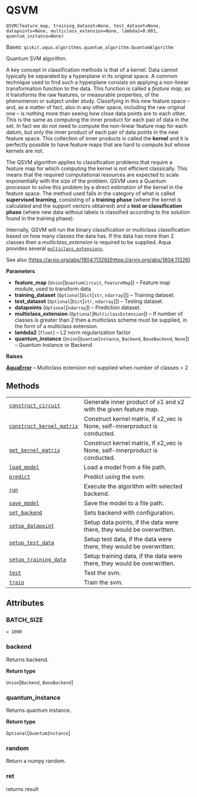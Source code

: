 # QSVM

<span id="undefined" />

`QSVM(feature_map, training_dataset=None, test_dataset=None, datapoints=None, multiclass_extension=None, lambda2=0.001, quantum_instance=None)`

Bases: `qiskit.aqua.algorithms.quantum_algorithm.QuantumAlgorithm`

Quantum SVM algorithm.

A key concept in classification methods is that of a kernel. Data cannot typically be separated by a hyperplane in its original space. A common technique used to find such a hyperplane consists on applying a non-linear transformation function to the data. This function is called a *feature map*, as it transforms the raw features, or measurable properties, of the phenomenon or subject under study. Classifying in this new feature space – and, as a matter of fact, also in any other space, including the raw original one – is nothing more than seeing how close data points are to each other. This is the same as computing the inner product for each pair of data in the set. In fact we do not need to compute the non-linear feature map for each datum, but only the inner product of each pair of data points in the new feature space. This collection of inner products is called the **kernel** and it is perfectly possible to have feature maps that are hard to compute but whose kernels are not.

The QSVM algorithm applies to classification problems that require a feature map for which computing the kernel is not efficient classically. This means that the required computational resources are expected to scale exponentially with the size of the problem. QSVM uses a Quantum processor to solve this problem by a direct estimation of the kernel in the feature space. The method used falls in the category of what is called **supervised learning**, consisting of a **training phase** (where the kernel is calculated and the support vectors obtained) and a **test or classification phase** (where new data without labels is classified according to the solution found in the training phase).

Internally, QSVM will run the binary classification or multiclass classification based on how many classes the data has. If the data has more than 2 classes then a *multiclass\_extension* is required to be supplied. Aqua provides several [`multiclass_extensions`](qiskit.aqua.components.multiclass_extensions#module-qiskit.aqua.components.multiclass_extensions "qiskit.aqua.components.multiclass_extensions").

See also [https://arxiv.org/abs/1804.11326](https://arxiv.org/abs/1804.11326)

**Parameters**

*   **feature\_map** (`Union`\[`QuantumCircuit`, `FeatureMap`]) – Feature map module, used to transform data
*   **training\_dataset** (`Optional`\[`Dict`\[`str`, `ndarray`]]) – Training dataset.
*   **test\_dataset** (`Optional`\[`Dict`\[`str`, `ndarray`]]) – Testing dataset.
*   **datapoints** (`Optional`\[`ndarray`]) – Prediction dataset.
*   **multiclass\_extension** (`Optional`\[`MulticlassExtension`]) – If number of classes is greater than 2 then a multiclass scheme must be supplied, in the form of a multiclass extension.
*   **lambda2** (`float`) – L2 norm regularization factor
*   **quantum\_instance** (`Union`\[`QuantumInstance`, `Backend`, `BaseBackend`, `None`]) – Quantum Instance or Backend

**Raises**

[**AquaError**](qiskit.aqua.AquaError#qiskit.aqua.AquaError "qiskit.aqua.AquaError") – Multiclass extension not supplied when number of classes > 2

## Methods

|                                                                                                                                                                                            |                                                                              |
| ------------------------------------------------------------------------------------------------------------------------------------------------------------------------------------------ | ---------------------------------------------------------------------------- |
| [`construct_circuit`](qiskit.aqua.algorithms.QSVM.construct_circuit#qiskit.aqua.algorithms.QSVM.construct_circuit "qiskit.aqua.algorithms.QSVM.construct_circuit")                         | Generate inner product of x1 and x2 with the given feature map.              |
| [`construct_kernel_matrix`](qiskit.aqua.algorithms.QSVM.construct_kernel_matrix#qiskit.aqua.algorithms.QSVM.construct_kernel_matrix "qiskit.aqua.algorithms.QSVM.construct_kernel_matrix") | Construct kernel matrix, if x2\_vec is None, self-innerproduct is conducted. |
| [`get_kernel_matrix`](qiskit.aqua.algorithms.QSVM.get_kernel_matrix#qiskit.aqua.algorithms.QSVM.get_kernel_matrix "qiskit.aqua.algorithms.QSVM.get_kernel_matrix")                         | Construct kernel matrix, if x2\_vec is None, self-innerproduct is conducted. |
| [`load_model`](qiskit.aqua.algorithms.QSVM.load_model#qiskit.aqua.algorithms.QSVM.load_model "qiskit.aqua.algorithms.QSVM.load_model")                                                     | Load a model from a file path.                                               |
| [`predict`](qiskit.aqua.algorithms.QSVM.predict#qiskit.aqua.algorithms.QSVM.predict "qiskit.aqua.algorithms.QSVM.predict")                                                                 | Predict using the svm.                                                       |
| [`run`](qiskit.aqua.algorithms.QSVM.run#qiskit.aqua.algorithms.QSVM.run "qiskit.aqua.algorithms.QSVM.run")                                                                                 | Execute the algorithm with selected backend.                                 |
| [`save_model`](qiskit.aqua.algorithms.QSVM.save_model#qiskit.aqua.algorithms.QSVM.save_model "qiskit.aqua.algorithms.QSVM.save_model")                                                     | Save the model to a file path.                                               |
| [`set_backend`](qiskit.aqua.algorithms.QSVM.set_backend#qiskit.aqua.algorithms.QSVM.set_backend "qiskit.aqua.algorithms.QSVM.set_backend")                                                 | Sets backend with configuration.                                             |
| [`setup_datapoint`](qiskit.aqua.algorithms.QSVM.setup_datapoint#qiskit.aqua.algorithms.QSVM.setup_datapoint "qiskit.aqua.algorithms.QSVM.setup_datapoint")                                 | Setup data points, if the data were there, they would be overwritten.        |
| [`setup_test_data`](qiskit.aqua.algorithms.QSVM.setup_test_data#qiskit.aqua.algorithms.QSVM.setup_test_data "qiskit.aqua.algorithms.QSVM.setup_test_data")                                 | Setup test data, if the data were there, they would be overwritten.          |
| [`setup_training_data`](qiskit.aqua.algorithms.QSVM.setup_training_data#qiskit.aqua.algorithms.QSVM.setup_training_data "qiskit.aqua.algorithms.QSVM.setup_training_data")                 | Setup training data, if the data were there, they would be overwritten.      |
| [`test`](qiskit.aqua.algorithms.QSVM.test#qiskit.aqua.algorithms.QSVM.test "qiskit.aqua.algorithms.QSVM.test")                                                                             | Test the svm.                                                                |
| [`train`](qiskit.aqua.algorithms.QSVM.train#qiskit.aqua.algorithms.QSVM.train "qiskit.aqua.algorithms.QSVM.train")                                                                         | Train the svm.                                                               |

## Attributes

<span id="undefined" />

### BATCH\_SIZE

`= 1000`

<span id="undefined" />

### backend

Returns backend.

**Return type**

`Union`\[`Backend`, `BaseBackend`]

<span id="undefined" />

### quantum\_instance

Returns quantum instance.

**Return type**

`Optional`\[`QuantumInstance`]

<span id="undefined" />

### random

Return a numpy random.

<span id="undefined" />

### ret

returns result
